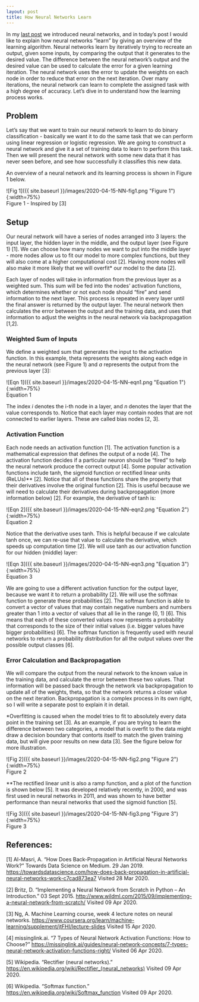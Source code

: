 ```yaml
---
layout: post
title: How Neural Networks Learn
---
```


In my [last post](https://sassafras13.github.io/IntroNN/) we introduced neural networks, and in today’s post I would like to explain how neural networks “learn” by giving an overview of the learning algorithm.  Neural networks learn by iteratively trying to recreate an output, given some inputs, by comparing the output that it generates to the desired value. The difference between the neural network’s output and the desired value can be used to calculate the error for a given learning iteration. The neural network uses the error to update the weights on each node in order to reduce that error on the next iteration. Over many iterations, the neural network can learn to complete the assigned task with a high degree of accuracy. Let’s dive in to understand how the learning process works. 

## Problem

Let’s say that we want to train our neural network to learn to do binary classification - basically we want it to do the same task that we can perform using linear regression or logistic regression. We are going to construct a neural network and give it a set of training data to learn to perform this task. Then we will present the neural network with some new data that it has never seen before, and see how successfully it classifies this new data. 

An overview of a neural network and its learning process is shown in Figure 1 below. 

![Fig 1]({{ site.baseurl }}/images/2020-04-15-NN-fig1.png "Figure 1"){:width=75%}     
Figure 1 - Inspired by [3]

## Setup

Our neural network will have a series of nodes arranged into 3 layers: the input layer, the hidden layer in the middle, and the output layer (see Figure 1) [1]. We can choose how many nodes we want to put into the middle layer - more nodes allow us to fit our model to more complex functions, but they will also come at a higher computational cost [2]. Having more nodes will also make it more likely that we will overfit* our model to the data [2]. 

Each layer of nodes will take in information from the previous layer as a weighted sum. This sum will be fed into the nodes’ activation functions, which determines whether or not each node should “fire” and send information to the next layer. This process is repeated in every layer until the final answer is returned by the output layer. The neural network then calculates the error between the output and the training data, and uses that information to adjust the weights in the neural network via backpropagation [1,2]. 

### Weighted Sum of Inputs 

We define a weighted sum that generates the input to the activation function. In this example, theta represents the weights along each edge in the neural network (see Figure 1) and _a_ represents the output from the previous layer [3]: 

![Eqn 1]({{ site.baseurl }}/images/2020-04-15-NN-eqn1.png "Equation 1"){:width=75%}     
Equation 1

The index _i_ denotes the i-th node in a layer, and _n_ denotes the layer that the value corresponds to. Notice that each layer may contain nodes that are not connected to earlier layers. These are called bias nodes [2, 3]. 

### Activation Function

Each node needs an activation function [1]. The activation function is a mathematical expression that defines the output of a node [4]. The activation function decides if a particular neuron should be “fired” to help the neural network produce the correct output [4]. Some popular activation functions include tanh, the sigmoid function or rectified linear units (ReLUs)** [2]. Notice that all of these functions share the property that their derivatives involve the original function [2]. This is useful because we will need to calculate their derivatives during backpropagation (more information below) [2]. For example, the derivative of tanh is: 

![Eqn 2]({{ site.baseurl }}/images/2020-04-15-NN-eqn2.png "Equation 2"){:width=75%}     
Equation 2

Notice that the derivative uses tanh. This is helpful because if we calculate tanh once, we can re-use that value to calculate the derivative, which speeds up computation time [2]. We will use tanh as our activation function for our hidden (middle) layer: 

![Eqn 3]({{ site.baseurl }}/images/2020-04-15-NN-eqn3.png "Equation 3"){:width=75%}     
Equation 3

We are going to use a different activation function for the output layer, because we want it to return a probability [2]. We will use the softmax function to generate these probabilities [2]. The softmax function is able to convert a vector of values that may contain negative numbers and numbers greater than 1 into a vector of values that all lie in the range (0, 1) [6]. This means that each of these converted values now represents a probability that corresponds to the size of their initial values (i.e. bigger values have bigger probabilities) [6]. The softmax function is frequently used with neural networks to return a probability distribution for all the output values over the possible output classes [6]. 

### Error Calculation and Backpropagation

We will compare the output from the neural network to the known value in the training data, and calculate the error between these two values. That information will be passed back through the network via backpropagation to update all of the weights, theta, so that the network returns a closer value on the next iteration. Backpropagation is a complex process in its own right, so I will write a separate post to explain it in detail. 

*Overfitting is caused when the model tries to fit to absolutely every data point in the training set [3]. As an example, if you are trying to learn the difference between two categories, a model that is overfit to the data might draw a decision boundary that contorts itself to match the given training data, but will give poor results on new data [3]. See the figure below for more illustration.

![Fig 2]({{ site.baseurl }}/images/2020-04-15-NN-fig2.png "Figure 2"){:width=75%}     
Figure 2 

**The rectified linear unit is also a ramp function, and a plot of the function is shown below [5]. It was developed relatively recently, in 2000, and was first used in neural networks in 2011, and was shown to have better performance than neural networks that used the sigmoid function [5]. 

![Fig 3]({{ site.baseurl }}/images/2020-04-15-NN-fig3.png "Figure 3"){:width=75%}     
Figure 3 

## References:    
[1] Al-Masri, A. “How Does Back-Propagation in Artificial Neural Networks Work?” Towards Data Science on Medium. 29 Jan 2019. <https://towardsdatascience.com/how-does-back-propagation-in-artificial-neural-networks-work-c7cad873ea7> Visited 28 Mar 2020. 

[2] Britz, D. “Implementing a Neural Network from Scratch in Python – An Introduction.” 03 Sept 2015. <http://www.wildml.com/2015/09/implementing-a-neural-network-from-scratch/> Visited 09 Apr 2020. 

[3] Ng, A. Machine Learning course, week 4 lecture notes on neural networks. <https://www.coursera.org/learn/machine-learning/supplement/jtFHI/lecture-slides> Visited 15 Apr 2020.

[4] missinglink.ai. “7 Types of Neural Network Activation Functions: How to Choose?” <https://missinglink.ai/guides/neural-network-concepts/7-types-neural-network-activation-functions-right/> Visited 06 Apr 2020. 

[5] Wikipedia. “Rectifier (neural networks).” <https://en.wikipedia.org/wiki/Rectifier_(neural_networks)> Visited 09 Apr 2020. 

[6] Wikipedia. “Softmax function.” <https://en.wikipedia.org/wiki/Softmax_function> Visited 09 Apr 2020. 

 

